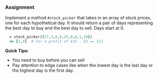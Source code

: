 
### Assignment

<div class="lesson-content__panel" markdown="1">

Implement a method `#stock_picker` that takes in an array of stock prices, one for each hypothetical day. It should return a pair of days representing the best day to buy and the best day to sell. Days start at 0.

```ruby
  > stock_picker([17,3,6,9,15,8,6,1,10])
  => [1,4]  # for a profit of $15 - $3 == $12
```

**Quick Tips:**

- You need to buy before you can sell
- Pay attention to edge cases like when the lowest day is the last day or the highest day is the first day.
</div>